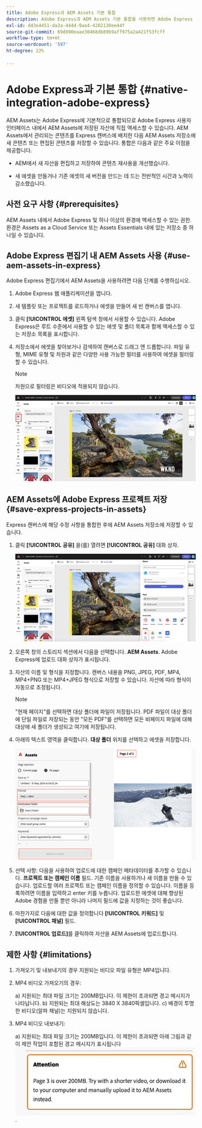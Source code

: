 ```yaml
---
title: Adobe Express과 AEM Assets 기본 통합
description: Adobe Express과 AEM Assets 기본 통합을 사용하면 Adobe Express 사용자 인터페이스 내에서 AEM Assets에 저장된 에셋에 직접 액세스할 수 있습니다.
exl-id: d43e4451-da2a-444d-9aa4-4282130ee44f
source-git-commit: 69d890eaae30468db89b9aff975a2a421f53fcff
workflow-type: tm+mt
source-wordcount: '597'
ht-degree: 22%

---
```


# Adobe Express과 기본 통합 {#native-integration-adobe-express}

AEM Assets는 Adobe Express에 기본적으로 통합되므로 Adobe Express 사용자 인터페이스 내에서 AEM Assets에 저장된 자산에 직접 액세스할 수 있습니다. AEM Assets에서 관리되는 콘텐츠를 Express 캔버스에 배치한 다음 AEM Assets 저장소에 새 콘텐츠 또는 편집된 콘텐츠를 저장할 수 있습니다. 통합은 다음과 같은 주요 이점을 제공합니다.

* AEM에서 새 자산을 편집하고 저장하여 콘텐츠 재사용을 개선했습니다.

* 새 에셋을 만들거나 기존 에셋의 새 버전을 만드는 데 드는 전반적인 시간과 노력이 감소했습니다.

## 사전 요구 사항 {#prerequisites}

AEM Assets 내에서 Adobe Express 및 하나 이상의 환경에 액세스할 수 있는 권한. 환경은 Assets as a Cloud Service 또는 Assets Essentials 내에 있는 저장소 중 하나일 수 있습니다.


## Adobe Express 편집기 내 AEM Assets 사용 {#use-aem-assets-in-express}

Adobe Express 편집기에서 AEM Assets을 사용하려면 다음 단계를 수행하십시오.

1. Adobe Express 웹 애플리케이션을 엽니다.

2. 새 템플릿 또는 프로젝트를 로드하거나 에셋을 만들어 새 빈 캔버스를 엽니다.

3. 클릭 **[!UICONTROL 에셋]** 왼쪽 탐색 창에서 사용할 수 있습니다. Adobe Express은 루트 수준에서 사용할 수 있는 에셋 및 폴더 목록과 함께 액세스할 수 있는 저장소 목록을 표시합니다.

4. 저장소에서 에셋을 찾아보거나 검색하여 캔버스로 드래그 앤 드롭합니다. 파일 유형, MIME 유형 및 차원과 같은 다양한 사용 가능한 필터를 사용하여 에셋을 필터링할 수 있습니다.

   >[!NOTE]
   >
   >차원으로 필터링은 비디오에 적용되지 않습니다.

   ![Assets 추가 기능에서 자산 포함](assets/adobe-express-native-integration.png)


## AEM Assets에 Adobe Express 프로젝트 저장 {#save-express-projects-in-assets}

Express 캔버스에 해당 수정 사항을 통합한 후에 AEM Assets 저장소에 저장할 수 있습니다.

1. 클릭 **[!UICONTROL 공유]** 을(를) 열려면 **[!UICONTROL 공유]** 대화 상자.

   ![AEM에 자산 저장](assets/adobe-express-share.png)

2. 오른쪽 창의 스토리지 섹션에서 다음을 선택합니다. **AEM Assets**. Adobe Express에 업로드 대화 상자가 표시됩니다.
3. 자산의 이름 및 형식을 지정합니다. 캔버스 내용을 PNG, JPEG, PDF, MP4, MP4+PNG 또는 MP4+JPEG 형식으로 저장할 수 있습니다. 자산에 따라 형식이 자동으로 조정됩니다.

   >[!NOTE]
   >
   >&quot;현재 페이지&quot;를 선택하면 대상 폴더에 파일이 저장됩니다. PDF 파일이 대상 폴더에 단일 파일로 저장되는 동안 &quot;모든 PDF&quot;를 선택하면 모든 비페이지 파일에 대해 대상에 새 폴더가 생성되고 여기에 저장됩니다.

4. 아래의 텍스트 영역을 클릭합니다. **대상 폴더** 위치를 선택하고 에셋을 저장합니다.

   ![AEM에 자산 저장](/help/assets/assets/page-selection-and-destination-folder.png)

5. 선택 사항: 다음을 사용하여 업로드에 대한 캠페인 메타데이터를 추가할 수 있습니다. **프로젝트 또는 캠페인 이름** 필드. 기존 이름을 사용하거나 새 이름을 만들 수 있습니다. 업로드할 여러 프로젝트 또는 캠페인 이름을 정의할 수 있습니다. 이름을 등록하려면 이름을 입력하고 enter 키를 누릅니다.
업로드한 에셋에 대해 향상된 Adobe 경험을 만들 뿐만 아니라 나머지 필드에 값을 지정하는 것이 좋습니다.

6. 마찬가지로 다음에 대한 값을 정의합니다 **[!UICONTROL 키워드]** 및 **[!UICONTROL 채널]** 필드.

7. **[!UICONTROL 업로드]**&#x200B;를 클릭하여 자산을 AEM Assets에 업로드합니다.




## 제한 사항 {#limitations}

1. 가져오기 및 내보내기의 경우 지원되는 비디오 파일 유형은 MP4입니다.

2. MP4 비디오 가져오기의 경우:

   a) 지원되는 최대 파일 크기는 200MB입니다. 이 제한이 초과되면 경고 메시지가 나타납니다.
b) 지원되는 최대 해상도는 3840 X 3840픽셀입니다.
c) 배경이 투명한 비디오(알파 채널)는 지원되지 않습니다.

3. MP4 비디오 내보내기:

   a) 지원되는 최대 파일 크기는 200MB입니다. 이 제한이 초과되면 아래 그림과 같이 제안 작업이 포함된 경고 메시지가 표시됩니다
   ![경고 및 해결 방법](/help/assets/assets/alert-with-workaround.png).
